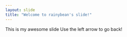```yaml
---
layout: slide
title: "Welcome to rainybean's slide!"
---
```

This is my awesome slide
Use the left arrow to go back!